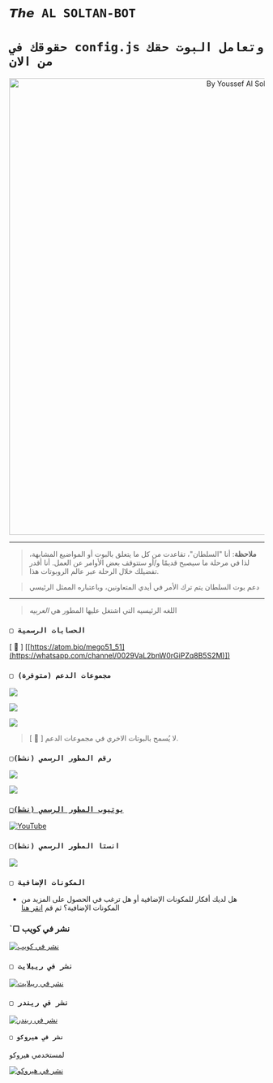 # `𝙏𝙝𝙚 AL SOLTAN-BOT` 

# `حقوقك في config.js وتعامل البوت حقك من الان` 
<p align="center">
<img src="[https://telegra.ph/file/bda9ed97f962db2e7f154.jpg]([https://telegra.ph/file/6c8064983cd7e01123262.jpg](https://telegra.ph/file/6c8064983cd7e01123262.jpg))" alt="By Youssef Al Soltan" width="900"/>
</p>

------------------
> **ملاحظة**: أنا "السلطان"، تقاعدت من كل ما يتعلق بالبوت أو المواضيع المشابهة، لذا في مرحلة ما سيصبح قديمًا و/أو ستتوقف بعض الأوامر عن العمل.  أنا أقدر تفضيلك خلال الرحلة عبر عالم الروبوتات هذا.

> دعم بوت السلطان يتم ترك الأمر في أيدي المتعاونين، وباعتباره الممثل الرئيسي 
------------------

> اللغه الرئيسيه التي اشتغل عليها المطور هي *العربيه*

### `▢ الحسابات الرسمية`

[ 🔗 ] [[https://atom.bio/mego51_51](https://whatsapp.com/channel/0029VaL2bnW0rGiPZq8B5S2M)])

### `▢ مجموعات الدعم (متوفرة)`

 <a href="[https://chat.whatsapp.com/KSmyQMnG5kxF3bRJGgXVvW](https://whatsapp.com/channel/0029VaL2bnW0rGiPZq8B5S2M)" target="blank"><img src="https://img.shields.io/badge/SUPPORT_GROUP_(EN)_(نشط)-25D366?style=for-the-badge&logo=whatsapp&logoColor=white" /></a>

<a href="https://chat.whatsapp.com/GbsFSHXkLoUJ9JH7t8djAn" target="blank"><img src="https://img.shields.io/badge/SUPPORT_GROUP_(EN)_(نشط)-25D366?style=for-the-badge&logo=whatsapp&logoColor=white" /></a>

<a href="https://chat.whatsapp.com/GbsFSHXkLoUJ9JH7t8djAn" target="blank"><img src="https://img.shields.io/badge/SUPPORT_GROUP_(EN)_(نشط)-25D366?style=for-the-badge&logo=whatsapp&logoColor=white" /></a>

> [ 📌 ] لا يُسمح بالبوتات الاخري في مجموعات الدعم.

 ### `▢رقم المطور الرسمي (نشط)`


<a href="https://api.whatsapp.com/send/?phone=201277272498&text=/estado&type=phone_number&app_absent=0" target="blank"><img src="https://img.shields.io/badge/BOT_OFICIAL_1_(نشط)-25D366?style=for-the-badge&logo=whatsapp&logoColor=white" />

<a href="https://api.whatsapp.com/send/?phone=201025663589&text=/estado&type=phone_number&app_absent=0" target="blank"><img src="[https://img.shields.io/badge/BOT_OFICIAL_2_(نشط)-25D366?style=for-the-badge&logo=whatsapp&logoColor=white](https://telegra.ph/file/bda9ed97f962db2e7f154.jpg)" />

### `▢يوتيوب المطور الرسمي (نشط)`

<a href="https://www.youtube.com/@mego51_51">
<img src="https://img.shields.io/badge/YouTube-FF0000?style=for-the-badge&logo=youtube&logoColor=white" alt="YouTube">
</a>

### `▢انستا المطور الرسمي (نشط)`
<a href="https://instagram.com/mego51_51">
<img src="https://img.shields.io/badge/Instagram-E4405F?style=for-the-badge&logo=instagram&logoColor=white">
</a>


### `▢ المكونات الإضافية`
- هل لديك أفكار للمكونات الإضافية أو هل ترغب في الحصول على المزيد من المكونات الإضافية؟  ثم قم [انقر هنا]([](https://github.com/theh2so4/Mystic-Plugins))


### `▢ نشر في كويب

[![نشر في كويب](https://www.koyeb.com/static/images/deploy/button.svg)](https://app.koyeb.com/deploy?type=git&repository=https://github.com/BrunoSobrino/TheMystic-Bot-MD&branch=master&name=mysticbot)
  
### `▢ نشر في ريبلايت`

[![نشر في ريبلايت](https://repl.it/badge/github/BrunoSobrino/TheMystic-Bot-MD)](https://repl.it/github/BrunoSobrino/TheMystic-Bot-MD) 
  
### `▢ نشر في ريندر`

[![نشر في ريندر](https://render.com/images/deploy-to-render-button.svg)](https://dashboard.render.com/blueprint/new?repo=https%3A%2F%2Fgithub.com%2FBrunoSobrino%2FTheMystic-Bot-MD) 


#### `▢ نشر في هيروكو `
لمستخدمي هيروكو

[![نشر في هيروكو](https://www.herokucdn.com/deploy/button.svg)](https://heroku.com/deploy?template=https://github.com/Botmego/MegoBot-MD1)
